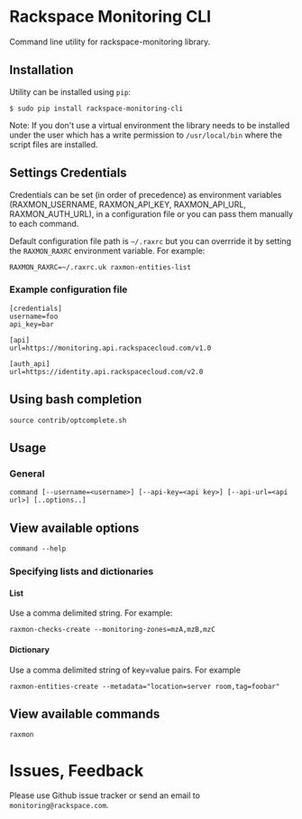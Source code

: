 # Rackspace Monitoring CLI

Command line utility for rackspace-monitoring library.

## Installation

Utility can be installed using `pip`:

```
$ sudo pip install rackspace-monitoring-cli
```

Note: If you don't use a virtual environment the library needs to be installed
under the user which has a write permission to `/usr/local/bin` where the script
files are installed.

## Settings Credentials

Credentials can be set (in order of precedence) as environment variables (RAXMON_USERNAME,
RAXMON_API_KEY, RAXMON_API_URL, RAXMON_AUTH_URL), in a configuration file or you can pass 
them manually to each command.

Default configuration file path is `~/.raxrc` but you can overrride it by
setting the `RAXMON_RAXRC` environment variable. For example:

`RAXMON_RAXRC=~/.raxrc.uk raxmon-entities-list`

### Example configuration file

```
[credentials]
username=foo
api_key=bar

[api]
url=https://monitoring.api.rackspacecloud.com/v1.0

[auth_api]
url=https://identity.api.rackspacecloud.com/v2.0
```

## Using bash completion

`source contrib/optcomplete.sh`

## Usage

### General

`command [--username=<username>] [--api-key=<api key>] [--api-url=<api url>] [..options..]`

## View available options

`command --help`

### Specifying lists and dictionaries

#### List

Use a comma delimited string. For example:

`raxmon-checks-create --monitoring-zones=mzA,mzB,mzC`

#### Dictionary

Use a comma delimited string of key=value pairs. For example

`raxmon-entities-create --metadata="location=server room,tag=foobar"`

## View available commands

`raxmon`

# Issues, Feedback

Please use Github issue tracker or send an email to `monitoring@rackspace.com`.
